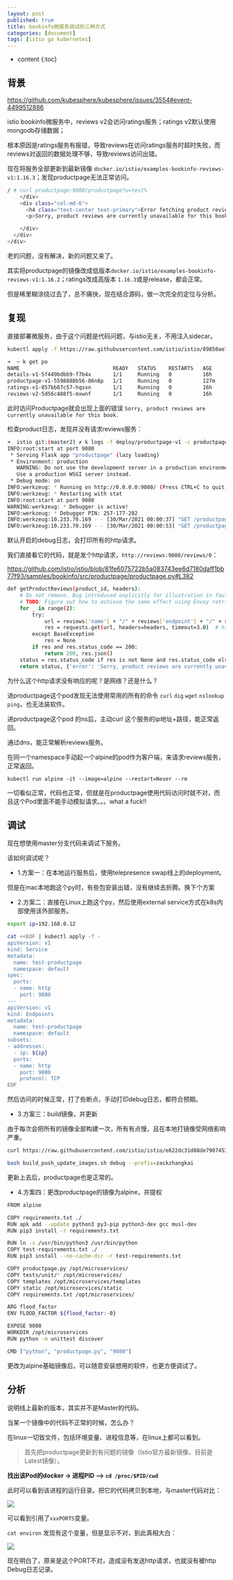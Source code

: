 ```yaml
---
layout: post
published: true
title: bookinfo微服务调试的三种方式
categories: [document]
tags: [istio go kubernetes]
---
```

* content
{:toc}

## 背景

<https://github.com/kubesphere/kubesphere/issues/3554#event-4499512886>

istio bookinfo微服务中，reviews v2会访问ratings服务；ratings v2默认使用mongodb存储数据；

根本原因是ratings服务有报错，导致reviews在访问ratings服务时超时失败，而reviews对返回的数据处理不够，导致reviews访问出错。

现在将服务全部更新到最新镜像 `docker.io/istio/examples-bookinfo-reviews-v1:1.16.3`；发现productpage无法正常访问。

```bash
/ # curl productpage:9080/productpage?u=test%
    </div>
    <div class="col-md-6">
      <h4 class="text-center text-primary">Error fetching product reviews!</h4>
      <p>Sorry, product reviews are currently unavailable for this book.</p>

    </div>
  </div>
</div>
```

老的问题，没有解决，新的问题又来了。

其实将productpage的镜像改成低版本`docker.io/istio/examples-bookinfo-reviews-v1:1.16.2`；ratings改成高版本 `1.16.3`或是release，都会正常。

但是稀里糊涂绕过去了，总不痛快，现在结合源码，做一次完全的定位与分析。

## 复现

直接部署微服务，由于这个问题是代码问题，与istio无关，不用注入sidecar。

```bash
kubectl apply -f https://raw.githubusercontent.com/istio/istio/89850ae760e3fefb80955b3318a0d41b633dd09f/samples/bookinfo/platform/kube/bookinfo.yaml

➜  ~ k get po
NAME                              READY   STATUS    RESTARTS   AGE
details-v1-5f449bdbb9-f7b4x       1/1     Running   0          16h
productpage-v1-5598888b56-86n8p   1/1     Running   0          127m
ratings-v1-857bb87c57-hqsxn       1/1     Running   0          16h
reviews-v2-5d56c488f5-mxwnf       1/1     Running   0          16h
```

此时访问Productpage就会出现上面的错误 `Sorry, product reviews are currently unavailable for this book.`

检查product日志，发现并没有请求reviews服务：

```bash
➜  istio git:(master2) ✗ k logs -f deploy/productpage-v1 -c productpage
INFO:root:start at port 9080
 * Serving Flask app "productpage" (lazy loading)
 * Environment: production
   WARNING: Do not use the development server in a production environment.
   Use a production WSGI server instead.
 * Debug mode: on
INFO:werkzeug: * Running on http://0.0.0.0:9080/ (Press CTRL+C to quit)
INFO:werkzeug: * Restarting with stat
INFO:root:start at port 9080
WARNING:werkzeug: * Debugger is active!
INFO:werkzeug: * Debugger PIN: 257-177-282
INFO:werkzeug:10.233.70.169 - - [30/Mar/2021 00:00:37] "GET /productpage?u=test HTTP/1.1" 200 -
INFO:werkzeug:10.233.70.169 - - [30/Mar/2021 00:00:53] "GET /productpage?u=test HTTP/1.1" 200 -
```

默认开启的debug日志，会打印所有的http请求。

我们直接看它的代码，就是发个http请求，`http://reviews:9080/reviews/0`：

<https://github.com/istio/istio/blob/81fe6075722b5a083743ee6d7180daff1bb77f93/samples/bookinfo/src/productpage/productpage.py#L382>

```bash
def getProductReviews(product_id, headers):
    # Do not remove. Bug introduced explicitly for illustration in fault injection task
    # TODO: Figure out how to achieve the same effect using Envoy retries/timeouts
    for _ in range(2):
        try:
            url = reviews['name'] + "/" + reviews['endpoint'] + "/" + str(product_id)
            res = requests.get(url, headers=headers, timeout=3.0)  # http请求
        except BaseException
            res = None
        if res and res.status_code == 200:
            return 200, res.json()
    status = res.status_code if res is not None and res.status_code else 500
    return status, {'error': 'Sorry, product reviews are currently unavailable for this book.'}
```

为什么这个http请求没有响应的呢？是网络？还是什么？

进productpage这个pod发现无法使用常用的所有的命令 `curl` `dig` `wget` `nslookup` `ping`，也无法装软件。

进productpage这个pod 的ns后，主动curl 这个服务的ip地址+路径，能正常返回。

通过dns，能正常解析reviews服务。

在同一个namespace手动起一个alpine的pod作为客户端，来请求reviews服务，正常返回。

`kubectl run alpine -it --image=alpine --restart=Never --rm`

一切看似正常，代码也正常，但就是在productpage使用代码访问时就不对，而且这个Pod里面不能手动模拟请求。。。what a fuck!!

## 调试

现在想使用master分支代码来调试下服务。

该如何调试呢？

+ 1.方案一：在本地运行服务后，使用telepresence swap线上的deployment。

但是在mac本地跑这个py时，有些包安装出错，没有继续去折腾。换下个方案

+ 2.方案二：直接在Linux上跑这个py，然后使用external service方式在k8s内部使用该外部服务。

```bash
export ip=192.168.0.12

cat <<EOF | kubectl apply -f -
apiVersion: v1
kind: Service
metadata:
  name: test-productpage
  namespace: default
spec:
  ports:
  - name: http
    port: 9080
---
apiVersion: v1
kind: Endpoints
metadata:
  name: test-productpage
  namespace: default
subsets:
- addresses:
  - ip: ${ip}
  ports:
  - name: http
    port: 9080
    protocol: TCP
EOF
```

然后访问的时候正常，打了些断点，手动打印debug日志，都符合预期。

+ 3.方案三：build镜像，并更新

由于每次会把所有的镜像全部构建一次，所有有点慢，且在本地打镜像受网络影响严重。

```bash
curl https://raw.githubusercontent.com/istio/istio/e622dc31d88de79074536c65c54a690c06afff56/samples/bookinfo/build_push_update_images.sh 

bash build_push_update_images.sh debug --prefix=zackzhangkai
```
更新上去后，productpage也是正常的。

+ 4.方案四：更改productpage的镜像为alpine，并提权

```bash
FROM alpine

COPY requirements.txt ./
RUN apk add --update python3 py3-pip python3-dev gcc musl-dev
RUN pip3 install -r requirements.txt

RUN ln -s /usr/bin/python3 /usr/bin/python
COPY test-requirements.txt ./
RUN pip3 install --no-cache-dir -r test-requirements.txt

COPY productpage.py /opt/microservices/
COPY tests/unit/* /opt/microservices/
COPY templates /opt/microservices/templates
COPY static /opt/microservices/static
COPY requirements.txt /opt/microservices/

ARG flood_factor
ENV FLOOD_FACTOR ${flood_factor:-0}

EXPOSE 9080
WORKDIR /opt/microservices
RUN python -m unittest discover

CMD ["python", "productpage.py", "9080"]
```

更改为alpine基础镜像后，可以随意安装想用的软件，也更方便调试了。

## 分析

说明线上最新的版本，其实并不是Master的代码。

当某一个镜像中的代码不正常的时候，怎么办？

在linux一切皆文件，包括环境变量、进程信息等，在linux上都可以看到。

>首先把productpage更新到有问题的镜像（Istio官方最新镜像，目前是Latest镜像）。

**找出该Pod的docker  ->  进程PID  —>  `cd /proc/$PID/cwd`**

此时可以看到该进程的运行目录。把它的代码拷贝到本地，与master代码对比：

![](/styles/images/productpage.png)

可以看到引用了`xxxPORTS`变量。

`cat environ` 发现有这个变量，但是显示不对，到此真相大白：

![](/styles/images/productpage-env.png)

现在明白了，原来是这个PORT不对，造成没有发送http请求，也就没有被http Debug日志记录。

